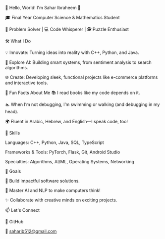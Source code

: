 👋 Hello, World! I'm Sahar Ibraheem 🌟


🎓 Final Year Computer Science & Mathematics Student


🧠 Problem Solver | 💻 Code Whisperer | 🕵️ Puzzle Enthusiast


🛠️ What I Do

💡 Innovate: Turning ideas into reality with C++, Python, and Java.

🤖 Explore AI: Building smart systems, from sentiment analysis to search algorithms.

🌐 Create: Developing sleek, functional projects like e-commerce platforms and interactive tools.


🌟 Fun Facts About Me
📚 I read books like my code depends on it.

🏊 When I’m not debugging, I’m swimming or walking (and debugging in my head).

🌍 Fluent in Arabic, Hebrew, and English—I speak code, too!



🔧 Skills

Languages: C++, Python, Java, SQL, TypeScript

Frameworks & Tools: PyTorch, Flask, Git, Android Studio

Specialties: Algorithms, AI/ML, Operating Systems, Networking



🚀 Goals

🌟 Build impactful software solutions.

🧠 Master AI and NLP to make computers think!

✨ Collaborate with creative minds on exciting projects.



📫 Let's Connect

🐙 GitHub

📧 saharib512@gmail.com
